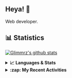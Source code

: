 ## Heya! 👋

Web developer.

## 📊 Statistics

[![Glimmrz's github stats](https://github-readme-stats.vercel.app/api?username=glimmrz&theme=dark&count_private=true)](https://github.com/anuraghazra/github-readme-stats)

<details>
  <summary><strong>📈 Languages & Stats</strong></summary>
  <img src="https://github-readme-stats.vercel.app/api?username=bunningss&show_icons=true&theme=dark&hide_border=true"
       alt="Tayef's GitHub stats" />
  <img src="https://github-readme-stats.vercel.app/api/top-langs/?username=bunningss&show_icons=true&theme=dark&hide_border=true&layout=compact&langs_count=10"
       alt="Tayef's Top GitHub Languages" />
</details>

<details>
<summary><strong> :zap: My Recent Activities </strong></summary>

<!-- ACTIVITY-LIST:START -->
- [glimmrz pushed to master in glimmrz/ilham](https://github.com/glimmrz/ilham/compare/1b8228662a...7c05b2a986)
- [glimmrz pushed to master in glimmrz/ilham](https://github.com/glimmrz/ilham/compare/9cdabffb3b...1b8228662a)
- [glimmrz pushed to master in glimmrz/ilham](https://github.com/glimmrz/ilham/compare/55f03cd8db...9cdabffb3b)
- [glimmrz pushed to master in glimmrz/ilham](https://github.com/glimmrz/ilham/compare/f1db51ad39...55f03cd8db)
- [glimmrz pushed to master in glimmrz/ilham](https://github.com/glimmrz/ilham/compare/7636a7f004...f1db51ad39)
<!-- ACTIVITY-LIST:END -->

</details>
